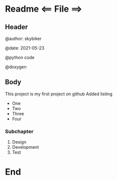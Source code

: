 # Readme <== File ==>
## Header
@author: skybiker

@date: 2021-05-23

@python code

@doxygen

## Body
This project is my first project on github
Added listing
* One
* Two
* Three
* Four

### Subchapter

1. Design
2. Development
3. Test

# End

